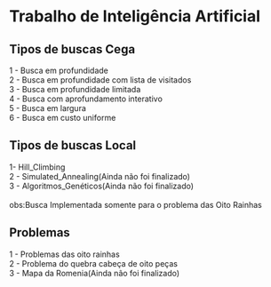 ---
---

<h1 id="trabalho-de-inteligência-artificial">Trabalho de Inteligência Artificial</h1>
<h2 id="tipos-de-buscas">Tipos de buscas Cega</h2>
<p>1 - Busca em profundidade<br>
2 - Busca em profundidade com lista de visitados<br>
3 - Busca em profundidade limitada<br>
4 - Busca com aprofundamento interativo<br>
5 - Busca em largura<br>
6 - Busca em custo uniforme</p>

<h2 id="tipos-de-buscas">Tipos de buscas Local</h2>
<p> 1- Hill_Climbing<br>
2 - Simulated_Annealing(Ainda não foi finalizado)<br>
3 - Algoritmos_Genéticos(Ainda não foi finalizado)<br>
<br>
obs:Busca Implementada somente para o problema das Oito Rainhas
</p>
<h2 id="problemas">Problemas</h2>
<p>1 - Problemas das oito rainhas<br>
2 - Problema do quebra cabeça de oito peças<br>
3 - Mapa da Romenia(Ainda não foi finalizado)</p>

